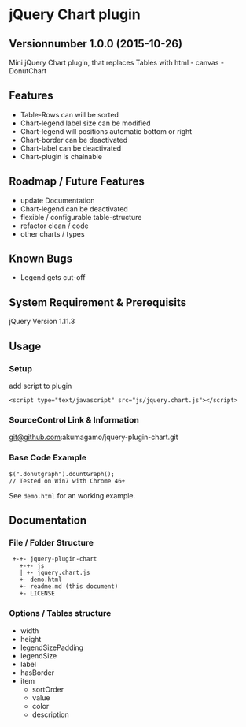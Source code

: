 # jQuery Chart plugin
## Versionnumber 1.0.0 (2015-10-26) 
Mini jQuery Chart plugin, that replaces Tables with html - canvas - DonutChart

## Features
* Table-Rows can will be sorted
* Chart-legend label size can be modified
* Chart-legend will positions automatic bottom or right
* Chart-border can be deactivated
* Chart-label can be deactivated
* Chart-plugin is chainable

## Roadmap / Future Features
* update Documentation
* Chart-legend can be deactivated
* flexible / configurable table-structure
* refactor clean / code
* other charts / types

## Known Bugs
* Legend gets cut-off 

## System Requirement & Prerequisits
jQuery Version 1.11.3

## Usage

### Setup
add script to plugin
    
	<script type="text/javascript" src="js/jquery.chart.js"></script>

### SourceControl Link & Information
git@github.com:akumagamo/jquery-plugin-chart.git

### Base Code Example

	$(".donutgraph").dountGraph();
	// Tested on Win7 with Chrome 46+

See ```demo.html``` for an working example.

## Documentation

### File / Folder Structure 
     +-+- jquery-plugin-chart
	   +-+- js
	   | +- jquery.chart.js
	   +- demo.html
       +- readme.md (this document)
	   +- LICENSE 
	  
### Options / Tables structure
* width
* height
* legendSizePadding
* legendSize
* label
* hasBorder
* item
    * sortOrder
    * value
    * color
    * description



